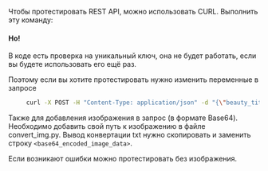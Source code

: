 Чтобы протестировать REST API, можно использовать CURL. Выполнить эту команду:

#### Но!  
В коде есть проверка на уникальный ключ, она не будет работать, если вы будете использовать его ещё раз.

Поэтому если вы хотите протестировать нужно изменить переменные в запросе 

```bash
     curl -X POST -H "Content-Type: application/json" -d "{\"beauty_title\": \"Перевал\", \"title\": \"Тестовый Перевал\", \"other_titles\": \"\", \"connect\": \"\", \"add_time\": \"2021-09-22 13:18:13\", \"user\": {\"email\": \"unique_email@example.com\", \"fam\": \"Новиков\", \"name\": \"Алексей\", \"otc\": \"Алексеевич\", \"phone\": \"+7 987 654 32 10\"}, \"coords\": {\"latitude\": 50.0, \"longitude\": 40.0, \"height\": 1500}, \"level\": {\"winter\": \"\", \"summer\": \"1Б\", \"autumn\": \"1Б\", \"spring\": \"\"}, \"images\": [{\"data\": \"<base64_encoded_image_data>\", \"title\": \"Тестовое изображение\"}]}" http://127.0.0.1:5000/submitData     
```

Также для добавления изображения в запрос (в формате Base64). Необходимо добавить свой путь к изображению в файле 
convert_img.py. Вывод конвертации txt нужно скопировать и заменить строку `<base64_encoded_image_data>`.

Если возникают ошибки можно протестировать без изображения.